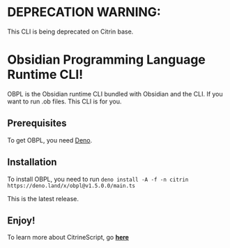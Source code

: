 # DEPRECATION WARNING:

This CLI is being deprecated on Citrin base.

# Obsidian Programming Language Runtime CLI!

OBPL is the Obsidian runtime CLI bundled with Obsidian and the CLI. If you want to run .ob files. This CLI is for you.

## Prerequisites

To get OBPL, you need [Deno](https://deno.land/).

## Installation

To install OBPL, you need to run ``deno install -A -f -n citrin https://deno.land/x/obpl@v1.5.0.0/main.ts``

This is the latest release.

## Enjoy!

To learn more about CitrineScript, go **[here](https://citrine.geodax.ca/)**